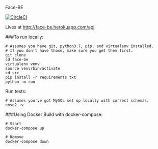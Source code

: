 Face-BE

[![CircleCI](https://circleci.com/gh/face-ac/face-be/tree/master.svg?style=svg)](https://circleci.com/gh/face-ac/face-be/tree/master)

Lives at http://face-be.herokuapp.com/api 

###To run locally:

```
# Assumes you have git, python3.7, pip, and virtualenv installed.
# If you don't have those, make sure you get them first.
git clone
cd face-be
virtualenv venv
source venv/bin/activate
cd src
pip install -r requirements.txt
python -m run 
```

Run tests:
```
# Assumes you've got MySQL set up locally with correct schemas.
nose2 -v
```

###Using Docker
Build with docker-compose: 
```
# Start
docker-compose up

# Remove
docker-compose down

```
